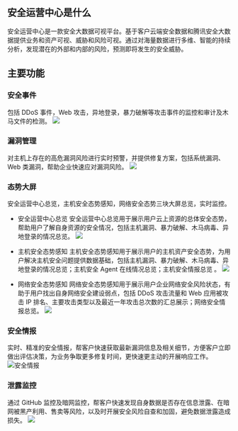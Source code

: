 ## 安全运营中心是什么
安全运营中心是一款安全大数据可视平台。基于客户云端安全数据和腾讯安全大数据提供业务和资产可视、威胁和风险可视。通过对海量数据进行多维、智能的持续分析，发现潜在的外部和内部的风险，预测即将发生的安全威胁。

## 主要功能
### 安全事件
包括 DDoS 事件，Web 攻击，异地登录，暴力破解等攻击事件的监控和审计及木马文件的检测。
![](https://main.qcloudimg.com/raw/eb8926e306187d7352aa0287c862d618.png)

### 漏洞管理
对主机上存在的高危漏洞风险进行实时预警，并提供修复方案，包括系统漏洞、Web 类漏洞，帮助企业快速应对漏洞风险。
![](https://main.qcloudimg.com/raw/3901d1e867e8e14abacbc56cbf51d41c.png)

### 态势大屏
安全运营中心总览，主机安全态势感知，网络安全态势三块大屏总览，实时监控。
- 安全运营中心总览
安全运营中心总览用于展示用户云上资源的总体安全态势，帮助用户了解自身资源的安全情况，包括主机漏洞、暴力破解、木马病毒、异地登录的情况总览。
![](https://main.qcloudimg.com/raw/56caee8d9ac3ba0056ede60a795f955b.png)

- 主机安全态势感知
主机安全态势感知用于展示用户的主机资产安全态势，为用户解决主机安全问题提供数据基础，包括主机漏洞、暴力破解、木马病毒、异地登录的情况总览；主机安全 Agent 在线情况总览；主机安全情报总览 。
![](https://main.qcloudimg.com/raw/9794c163bab104f0ebf5d61e25349d2a.png)

- 网络安全态势感知
网络安全态势感知用于展示用户企业网络安全风险状态，有助于用户找出自身网络安全建设弱点，包括 DDoS 攻击流量和 Web 应用被攻击 IP 排名、主要攻击类型以及最近一年攻击总次数的汇总展示；网络安全情报总览。
![](https://main.qcloudimg.com/raw/a90eac315e7d1ac51f03a6558fe54b14.png)

### 安全情报
实时、精准的安全情报，帮客户快速获取最新漏洞信息及相关细节，方便客户立即做出评估决策，为业务争取更多修复时间，更快速更主动的开展响应工作。
![安全情报](https://main.qcloudimg.com/raw/28b9c65ec4a0bd5bbe5263377bf9a108.png)

### 泄露监控
通过 GitHub 监控及暗网监控，帮客户快速发现自身数据是否存在信息泄露、在暗网被黑产利用、售卖等风险，以及时开展安全风险自查和加固，避免数据泄露造成损失。
![](https://main.qcloudimg.com/raw/22254fb004b7f1b1c55403d6e138b8ea.png)
